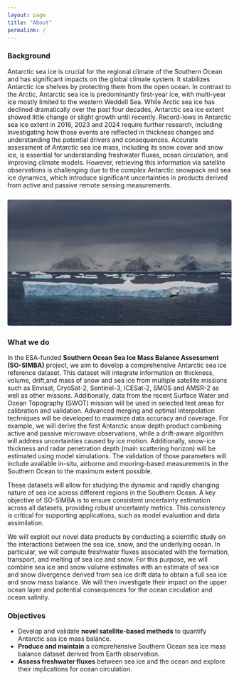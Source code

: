 ```yaml
---
layout: page
title: "About"
permalink: /
---
```

### Background
Antarctic sea ice is crucial for the regional climate of the Southern Ocean and has significant impacts on the global climate system. It stabilizes Antarctic ice shelves by protecting them from the open ocean. In contrast to the Arctic, Antarctic sea ice is predominantly first-year ice, with multi-year ice mostly limited to the western Weddell Sea. While Arctic sea ice has declined dramatically over the past four decades, Antarctic sea ice extent showed little change or slight growth until recently. Record-lows in Antarctic sea ice extent in 2016, 2023 and 2024 require further research, including investigating how those events are reflected in thickness changes and understanding the potential drivers and consequences. Accurate assessment of Antarctic sea ice mass, including its snow cover and snow ice, is essential for understanding freshwater fluxes, ocean circulation, and improving climate models. However, retrieving this information via satellite observations is challenging due to the complex Antarctic snowpack and sea ice dynamics, which introduce significant uncertainties in products derived from active and passive remote sensing measurements.

<div style="text-align:center; margin-top: 1.5rem; margin-bottom: 1.5rem;">
  <img src="/assets/img/antarctic_seaice.jpg" 
       alt="Antarctic sea ice" 
       style="max-width:100%; height:auto; border-radius:4px;">
</div>

### What we do
In the ESA-funded **Southern Ocean Sea Ice Mass Balance Assessment (SO-SIMBA)** project, we aim to develop a comprehensive Antarctic sea ice reference dataset. This dataset will integrate information on thickness, volume, drift,and mass of snow and sea ice from multiple satellite missions such as Envisat, CryoSat-2, Sentinel-3, ICESat-2, SMOS and AMSR-2 as well as other missons. Additionally, data from the recent Surface Water and Ocean Topography (SWOT) mission will be used in selected test areas for calibration and validation. Advanced merging and optimal interpolation techniques will be developed to maximize data accuracy and coverage. For example, we will derive the first Antarctic snow depth product combining active and passive microwave observations, while a drift-aware algorithm will address uncertainties caused by ice motion. Additionally, snow-ice thickness and radar penetration depth (main scattering horizon) will be estimated using model simulations. The validation of those parameters will include available in-situ, airborne and mooring-based measurements in the Southern Ocean to the maximum extent possible.

These datasets will allow for studying the dynamic and rapidly changing nature of sea ice across different regions in the Southern Ocean. A key objective of SO-SIMBA is to ensure consistent uncertainty estimation across all datasets, providing robust uncertainty metrics. This consistency is critical for supporting applications, such as model evaluation and data assimilation.

We will exploit our novel data products by conducting a scientific study on the interactions between the sea ice, snow, and the underlying ocean. In particular, we will compute freshwater fluxes associated with the formation, transport, and melting of sea ice and snow. For this purpose, we will combine sea ice and snow volume estimates with an estimate of sea ice and snow divergence derived from sea ice drift data to obtain a full sea ice and snow mass balance. We will then investigate their impact on the upper ocean layer and potential consequences for the ocean circulation and ocean salinity.

### Objectives
- Develop and validate **novel satellite-based methods** to quantify Antarctic sea ice mass balance.
- **Produce and maintain** a comprehensive Southern Ocean sea ice mass balance dataset derived from Earth observation.
- **Assess freshwater fluxes** between sea ice and the ocean and explore their implications for ocean circulation.
